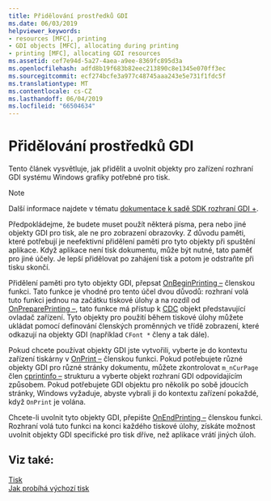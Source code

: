 ```yaml
---
title: Přidělování prostředků GDI
ms.date: 06/03/2019
helpviewer_keywords:
- resources [MFC], printing
- GDI objects [MFC], allocating during printing
- printing [MFC], allocating GDI resources
ms.assetid: cef7e94d-5a27-4aea-a9ee-8369fc895d3a
ms.openlocfilehash: adfd8b19f683b82eec213890c8e1345e070ff3ec
ms.sourcegitcommit: ecf274bcfe3a977c48745aaa243e5e731f1fdc5f
ms.translationtype: MT
ms.contentlocale: cs-CZ
ms.lasthandoff: 06/04/2019
ms.locfileid: "66504634"
---
```

# <a name="allocating-gdi-resources"></a>Přidělování prostředků GDI

Tento článek vysvětluje, jak přidělit a uvolnit objekty pro zařízení rozhraní GDI systému Windows grafiky potřebné pro tisk.

> [!NOTE]
>  Další informace najdete v tématu [dokumentace k sadě SDK rozhraní GDI +](/windows/desktop/gdiplus/-gdiplus-gdi-start).

Předpokládejme, že budete muset použít některá písma, pera nebo jiné objekty GDI pro tisk, ale ne pro zobrazení obrazovky. Z důvodu paměti, které potřebují je neefektivní přidělení paměti pro tyto objekty při spuštění aplikace. Když aplikace není tisk dokumentu, může být nutné, tato paměť pro jiné účely. Je lepší přidělovat po zahájení tisk a potom je odstraňte při tisku skončí.

Přidělení paměti pro tyto objekty GDI, přepsat [OnBeginPrinting –](../mfc/reference/cview-class.md#onbeginprinting) členskou funkci. Tato funkce je vhodné pro tento účel dvou důvodů: rozhraní volá tuto funkci jednou na začátku tiskové úlohy a na rozdíl od [OnPreparePrinting –](../mfc/reference/cview-class.md#onprepareprinting), tato funkce má přístup k [CDC](../mfc/reference/cdc-class.md) objekt představující ovladač zařízení. Tyto objekty pro použití během tiskové úlohy můžete ukládat pomocí definování členských proměnných ve třídě zobrazení, které odkazují na objekty GDI (například `CFont *` členy a tak dále).

Pokud chcete používat objekty GDI jste vytvořili, vyberte je do kontextu zařízení tiskárny v [OnPrint –](../mfc/reference/cview-class.md#onprint) členskou funkci. Pokud potřebujete různé objekty GDI pro různé stránky dokumentu, můžete zkontrolovat `m_nCurPage` člen [cprintinfo –](../mfc/reference/cprintinfo-structure.md) strukturu a vyberte objekt rozhraní GDI odpovídajícím způsobem. Pokud potřebujete GDI objektu pro několik po sobě jdoucích stránky, Windows vyžaduje, abyste vybrali ji do kontextu zařízení pokaždé, když `OnPrint` je volána.

Chcete-li uvolnit tyto objekty GDI, přepište [OnEndPrinting –](../mfc/reference/cview-class.md#onendprinting) členskou funkci. Rozhraní volá tuto funkci na konci každého tiskové úlohy, získáte možnost uvolnit objekty GDI specifické pro tisk dříve, než aplikace vrátí jiných úloh.

## <a name="see-also"></a>Viz také:

[Tisk](../mfc/printing.md)<br/>
[Jak probíhá výchozí tisk](../mfc/how-default-printing-is-done.md)
